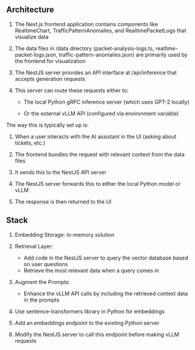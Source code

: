 ## Architecture

1. The Next.js frontend application contains components like RealtimeChart, TrafficPatternAnomalies, and 
RealtimePacketLogs
 that visualize data

 2. The data files in /data directory (packet-analysis-logs.ts, realtime-packet-logs.json, traffic-pattern-anomalies.json) are primarily used by the frontend for visualization

 3. The NestJS server provides an API interface at /api/inference that accepts generation requests

4. This server can route these requests either to:

    - The local Python gRPC inference server (which uses GPT-2 locally)

    - Or the external vLLM API (configured via environment variable)


The way this is typically set up is:

1. When a user interacts with the AI assistant in the UI (asking about tickets, etc.)

2. The frontend bundles the request with relevant context from the data files

3. It sends this to the NestJS API server

4. The NestJS server forwards this to either the local Python model or vLLM

5. The response is then returned to the UI






## Stack

1. Embedding Storage: in-memory solution

2. Retrieval Layer:

    - Add code in the NestJS server to query the vector database based on user questions
    - Retrieve the most relevant data when a query comes in

3. Augment the Prompts:

    - Enhance the vLLM API calls by including the retrieved context data in the prompts

4. Use sentence-transformers library in Python for embeddings

5. Add an embeddings endpoint to the existing Python server

6. Modify the NestJS server to call this endpoint before making vLLM requests



